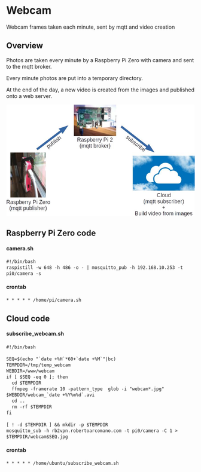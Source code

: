 # Webcam
Webcam frames taken each minute, sent by mqtt and video creation

## Overview
Photos are taken every minute by a Raspberry Pi Zero with camera and sent to the mqtt broker.

Every minute photos are put into a temporary directory.

At the end of the day, a new video is created from the images and published onto a web server.

<img src=schema_webcam.jpg>

## Raspberry Pi Zero code
#### camera.sh
```
#!/bin/bash
raspistill -w 648 -h 486 -o - | mosquitto_pub -h 192.168.10.253 -t pi0/camera -s
```
#### crontab
```
* * * * * /home/pi/camera.sh
```
## Cloud code
#### subscribe_webcam.sh
```
#!/bin/bash

SEQ=$(echo "`date +%H`*60+`date +%M`"|bc)
TEMPDIR=/tmp/temp_webcam
WEBDIR=/www/webcam
if [ $SEQ -eq 0 ]; then
  cd $TEMPDIR
  ffmpeg -framerate 10 -pattern_type  glob -i "webcam*.jpg" $WEBDIR/webcam_`date +%Y%m%d`.avi
  cd ..
  rm -rf $TEMPDIR
fi

[ ! -d $TEMPDIR ] && mkdir -p $TEMPDIR
mosquitto_sub -h rb2vpn.robertoarcomano.com -t pi0/camera -C 1 > $TEMPDIR/webcam$SEQ.jpg
```
#### crontab
```
* * * * * /home/ubuntu/subscribe_webcam.sh
```
